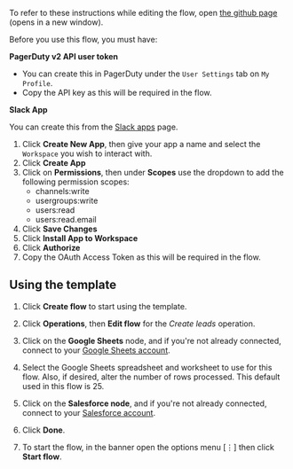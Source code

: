 To refer to these instructions while editing the flow, open [the github page](https://github.com/ot4i/app-connect-templates/blob/marion-pdtoslack/resources/markdown/Get%20PagerDuty%20schedule%20and%20update%20Slack%20group%20and%20topic_instructions.md) (opens in a new window).

Before you use this flow, you must have:

**PagerDuty v2 API user token**

- You can create this in PagerDuty under the `User Settings` tab on `My Profile`.
- Copy the API key as this will be required in the flow.

**Slack App**

You can create this from the [Slack apps](https://api.slack.com/apps/) page.

1. Click **Create New App**, then give your app a name and select the `Workspace` you wish to interact with.
1. Click **Create App**
1. Click on **Permissions**, then under **Scopes** use the dropdown to add the following permission scopes:
    - channels:write
    - usergroups:write
    - users:read
    - users:read.email
1. Click **Save Changes**
1. Click **Install App to Workspace**
1. Click **Authorize**
1. Copy the OAuth Access Token as this will be required in the flow.

## Using the template

1. Click **Create flow** to start using the template.



1. Click **Operations**, then **Edit flow** for the _Create leads_ operation.
1. Click on the **Google Sheets** node, and if you're not already connected, connect to your [Google Sheets account](https://developer.ibm.com/integration/docs/app-connect/how-to-guides-for-apps/use-ibm-app-connect-google-sheets/).
1. Select the Google Sheets spreadsheet and worksheet to use for this flow. Also, if desired, alter the number of rows processed. This default used in this flow is 25.
1. Click on the **Salesforce node**, and if you're not already connected, connect to your [Salesforce account](https://developer.ibm.com/integration/docs/app-connect/how-to-guides-for-apps/use-ibm-app-connect-salesforce/).



1. Click **Done**.
1. To start the flow, in the banner open the options menu [&#8942;] then click **Start flow**.
